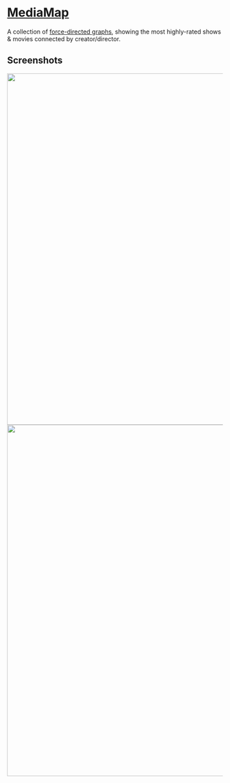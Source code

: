 # [MediaMap](https://mediamap.tekno.sh)

A collection of [force-directed graphs](https://en.wikipedia.org/wiki/Force-directed_graph_drawing), showing the most highly-rated shows & movies connected by creator/director.

## Screenshots

<div align="center">
  <img src="https://github.com/user-attachments/assets/2c138acd-cdca-4c15-9350-b58a7310719f" width="820"/>
  <img src="https://github.com/user-attachments/assets/f68c8cf2-32d1-4fc5-97b1-e42f6c260385" width="820"/>
</div>
